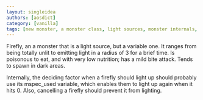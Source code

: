 ```yaml
---
layout: singleidea
authors: [aosdict]
category: [vanilla]
tags: [new monster, a monster class, light sources, monster internals, cancellation]
---
```

Firefly, an <span class="nhsym clr-brightgreen">a</span> monster that is a light source, but a variable one. It ranges from being totally unlit to emitting light in a radius of 3 for a brief time. Is poisonous to eat, and with very low nutrition; has a mild bite attack. Tends to spawn in dark areas.

Internally, the deciding factor when a firefly should light up should probably use its mspec_used variable, which enables them to light up again when it hits 0. Also, cancelling a firefly should prevent it from lighting.
